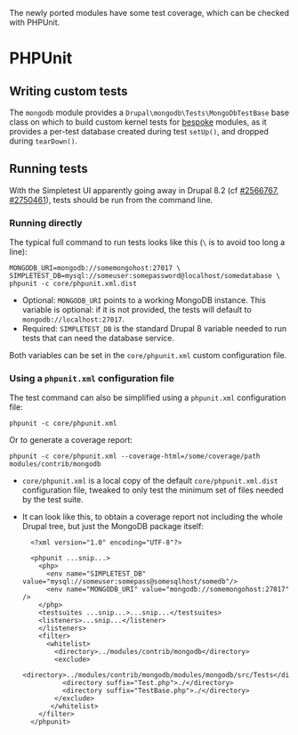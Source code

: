 The newly ported modules have some test coverage, which can be checked with
PHPUnit.

# PHPUnit
## Writing custom tests

The `mongodb` module provides a `Drupal\mongodb\Tests\MongoDbTestBase` base
class on which to build custom kernel tests for [bespoke] modules, as
it provides a per-test database created during test <code>setUp()</code>, and
dropped during <code>tearDown()</code>.

[bespoke]: /bespoke


## Running tests

With the Simpletest UI apparently going away in Drupal 8.2 (cf [#2566767],
[#2750461]), tests should be run from the command line.

[#2566767]: https://www.drupal.org/node/2566767
[#2750461]: https://www.drupal.org/node/2750461

### Running directly

The typical full command to run tests looks like this (`\` is to avoid too long a line):

    MONGODB_URI=mongodb://somemongohost:27017 \
    SIMPLETEST_DB=mysql://someuser:somepassword@localhost/somedatabase \
    phpunit -c core/phpunit.xml.dist

* Optional: `MONGODB_URI` points to a working MongoDB instance. This variable is optional:
  if it is not provided, the tests will default to `mongodb://localhost:27017`.
* Required: `SIMPLETEST_DB` is the standard Drupal 8 variable needed to run tests that
  can need the database service.

Both variables can be set in the `core/phpunit.xml` custom configuration file.


### Using a `phpunit.xml` configuration file

The test command can also be simplified using a `phpunit.xml` configuration file:

    phpunit -c core/phpunit.xml

Or to generate a coverage report:

    phpunit -c core/phpunit.xml --coverage-html=/some/coverage/path modules/contrib/mongodb

* `core/phpunit.xml` is a local copy of the default `core/phpunit.xml.dist`
  configuration file, tweaked to only test the minimum set of files needed by
  the test suite.
* It can look like this, to obtain a coverage report not including the whole
  Drupal tree, but just the MongoDB package itself:

        <?xml version="1.0" encoding="UTF-8"?>

        <phpunit ...snip...>
          <php>
            <env name="SIMPLETEST_DB" value="mysql://someuser:somepass@somesqlhost/somedb"/>
            <env name="MONGODB_URI" value="mongodb://somemongohost:27017" />
          </php>
          <testsuites ...snip...>...snip...</testsuites>
          <listeners>...snip...</listener>
          </listeners>
          <filter>
            <whitelist>
              <directory>../modules/contrib/mongodb</directory>
              <exclude>
                <directory>../modules/contrib/mongodb/modules/mongodb/src/Tests</directory>
                <directory suffix="Test.php">./</directory>
                <directory suffix="TestBase.php">./</directory>
              </exclude>
             </whitelist>
          </filter>
        </phpunit>
